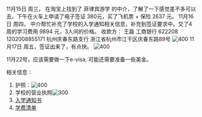 
11月15日 周三， 在淘宝上找到了 菲律宾游学 的中介，了解了一下感觉差不多可以去。下午在火车上申请了电子签证 380元，买了飞机票 + 保险 2637 元。
11月16日 周四， 中介帮忙补充了学校的入学通知相关信息，补充到签证要求中。交了4周的学习费用 9894 元，3人间的价格。
收款方：
王磊 工商银行
622208 1202008855171
杭州庆春东路支行
浙江省杭州市江干区庆春东路89号
![400](note/files/Pasted%20image%2020231120173312.png)
11月17日 周五，签证出来了，有点快。
![400](note/files/Pasted%20image%2020231120173333.png)

11月22号，应该需要做一下e-visa, 可能还需要准备一些美金。


相关信息：
1. 护照：![400](note/files/Pasted%20image%2020231120180829.png)
1. 学校的营业执照![300](note/files/Pasted%20image%2020231120173454.png)
2. [入学通知书 ](note/files/Mr%20Wang%20Zhen%20(LOA).pdf)
3. [学费清单](note/files/Mr%20Wang%20Zhen%20(Gross).pdf)